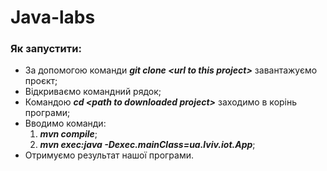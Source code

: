 # Java-labs
### Як запустити:
* За допомогою команди ___git clone \<url to this project\>___ завантажуємо проєкт;
* Відкриваємо командний рядок;
* Командою ___cd \<path to downloaded project\>___ заходимо в корінь програми;
* Вводимо команди:
    1. ___mvn compile___;
    2. ___mvn exec:java -Dexec.mainClass=ua.lviv.iot.App___;
* Отримуємо результат нашої програми.